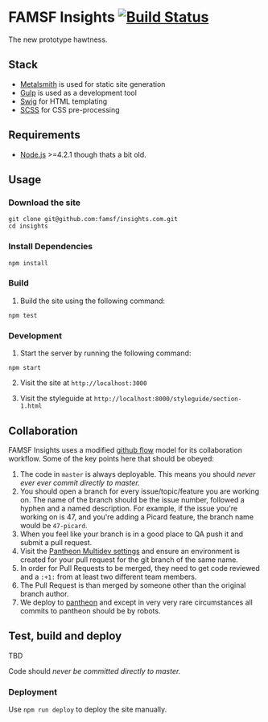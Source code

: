 # FAMSF Insights [![Build Status]()]()

The new prototype hawtness.


## Stack

* [Metalsmith](http://www.metalsmith.io) is used for static site generation
* [Gulp](http://gulpjs.com) is used as a development tool
* [Swig](https://paularmstrong.github.io/swig/) for HTML templating
* [SCSS](http://sass-lang.com/) for CSS pre-processing


## Requirements

* [Node.js](http://nodejs.org/) >=4.2.1 though thats a bit old.


## Usage

### Download the site

    git clone git@github.com:famsf/insights.com.git
    cd insights


### Install Dependencies

    npm install


### Build

1. Build the site using the following command:

  ```
  npm test
  ```

### Development

1. Start the server by running the following command:

  ```
  npm start
  ```

2. Visit the site at `http://localhost:3000`

3. Visit the styleguide at `http://localhost:8000/styleguide/section-1.html`

## Collaboration

FAMSF Insights uses a modified [github flow](https://guides.github.com/introduction/flow/index.html) model for its collaboration workflow. Some of the key points here that should be obeyed:

1. The code in `master` is always deployable. This means you should *never ever ever commit directly to master.*
2. You should open a branch for every issue/topic/feature you are working on. The name of the branch should be the issue number, followed a hyphen and a named description. For example, if the issue you're working on is 47, and you're adding a Picard feature, the branch name would be `47-picard`.
3. When you feel like your branch is in a good place to QA push it and submit a pull request.
4. Visit the [Pantheon Multidev settings](https://dashboard.getpantheon.com/sites/949b4f63-5ec6-4c65-ba10-c05f48cd90bd#multidev/overview/git-branches) and ensure an environment is created for your pull request for the git branch of the same name.
5. In order for Pull Requests to be merged, they need to get code reviewed and a `:+1:` from at least two different team members.
6. The Pull Request is than merged by someone other than the original branch author.
7. We deploy to [pantheon](http://getpantheon.com) and except in very very rare circumstances all commits to pantheon should be by robots.

## Test, build and deploy

TBD

Code should *never be committed directly to master.*

### Deployment

Use `npm run deploy` to deploy the site manually.
